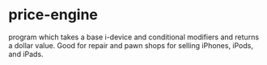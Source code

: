 # price-engine
program which takes a base i-device and conditional modifiers and returns a dollar value. Good for repair and pawn shops for selling iPhones, iPods, and iPads.
